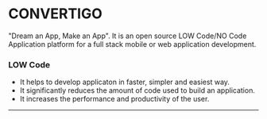# CONVERTIGO
"Dream an App, Make an App". It is an open source LOW Code/NO Code Application platform for a full stack mobile or web application development.
### LOW Code
- It helps to develop applicaton in faster, simpler and easiest way.
- It significantly reduces the amount of code used to build an application.
- It increases the performance and productivity of the user.
---
